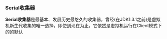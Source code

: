 ### Serial收集器 ###
**Serial收集器**是最基本、发展历史最悠久的收集器，曾经(在JDK1.3.1之前)是虚拟机新生代收集的唯一选择，即使到现在为止，它依然是虚拟机运行在Client模式下的的默认